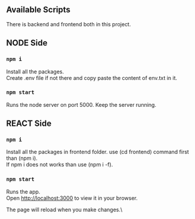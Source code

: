 ## Available Scripts

There is backend and frontend both in this project.


## NODE Side

### `npm i`

Install all the packages.\
Create .env file if not there and copy paste the content of env.txt in it.

### `npm start`

Runs the node server on port 5000. Keep the server running.


## REACT Side

### `npm i`

Install all the packages in frontend folder. use (cd frontend) command first than (npm i).\
If npm i does not works than use (npm i -f).

### `npm start`

Runs the app.\
Open [http://localhost:3000](http://localhost:3000) to view it in your browser.

The page will reload when you make changes.\


